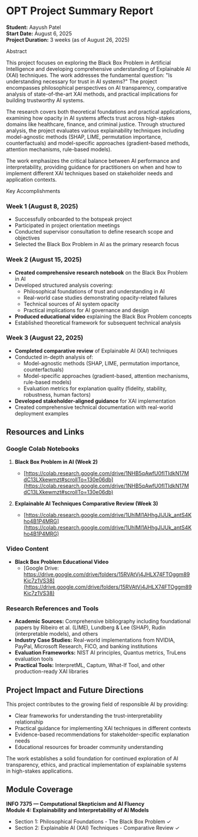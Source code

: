 # OPT Project Summary Report
**Student:** Aayush Patel  
**Start Date:** August 6, 2025  
**Project Duration:** 3 weeks (as of August 26, 2025)

Abstract

This project focuses on exploring the Black Box Problem in Artificial Intelligence and developing comprehensive understanding of Explainable AI (XAI) techniques. The work addresses the fundamental question: "Is understanding necessary for trust in AI systems?" The project encompasses philosophical perspectives on AI transparency, comparative analysis of state-of-the-art XAI methods, and practical implications for building trustworthy AI systems.

The research covers both theoretical foundations and practical applications, examining how opacity in AI systems affects trust across high-stakes domains like healthcare, finance, and criminal justice. Through structured analysis, the project evaluates various explainability techniques including model-agnostic methods (SHAP, LIME, permutation importance, counterfactuals) and model-specific approaches (gradient-based methods, attention mechanisms, rule-based models).

The work emphasizes the critical balance between AI performance and interpretability, providing guidance for practitioners on when and how to implement different XAI techniques based on stakeholder needs and application contexts.

Key Accomplishments

### Week 1 (August 8, 2025)
- Successfully onboarded to the botspeak project
- Participated in project orientation meetings
- Conducted supervisor consultation to define research scope and objectives
- Selected the Black Box Problem in AI as the primary research focus

### Week 2 (August 15, 2025)
- **Created comprehensive research notebook** on the Black Box Problem in AI
- Developed structured analysis covering:
  - Philosophical foundations of trust and understanding in AI
  - Real-world case studies demonstrating opacity-related failures
  - Technical sources of AI system opacity
  - Practical implications for AI governance and design
- **Produced educational video** explaining the Black Box Problem concepts
- Established theoretical framework for subsequent technical analysis

### Week 3 (August 22, 2025)
- **Completed comparative review** of Explainable AI (XAI) techniques
- Conducted in-depth analysis of:
  - Model-agnostic methods (SHAP, LIME, permutation importance, counterfactuals)
  - Model-specific approaches (gradient-based, attention mechanisms, rule-based models)
  - Evaluation metrics for explanation quality (fidelity, stability, robustness, human factors)
- **Developed stakeholder-aligned guidance** for XAI implementation
- Created comprehensive technical documentation with real-world deployment examples

## Resources and Links

### Google Colab Notebooks
1. **Black Box Problem in AI (Week 2)**
   - [https://colab.research.google.com/drive/1NHB5qAwfU0fITIdkN17MdC13LXkewmzt#scrollTo=130e06db](https://colab.research.google.com/drive/1NHB5qAwfU0fITIdkN17MdC13LXkewmzt#scrollTo=130e06db)

2. **Explainable AI Techniques Comparative Review (Week 3)**
   - [https://colab.research.google.com/drive/1UhlMI1AHhgJIJUk_antS4Kho4B1P4MRG](https://colab.research.google.com/drive/1UhlMI1AHhgJIJUk_antS4Kho4B1P4MRG)

### Video Content
- **Black Box Problem Educational Video**
  - [Google Drive: https://drive.google.com/drive/folders/15RVAtVj4JHLX74FTOggm89Kic7z1VS38](https://drive.google.com/drive/folders/15RVAtVj4JHLX74FTOggm89Kic7z1VS38)

### Research References and Tools
- **Academic Sources:** Comprehensive bibliography including foundational papers by Ribeiro et al. (LIME), Lundberg & Lee (SHAP), Rudin (interpretable models), and others
- **Industry Case Studies:** Real-world implementations from NVIDIA, PayPal, Microsoft Research, FICO, and banking institutions
- **Evaluation Frameworks:** NIST AI principles, Quantus metrics, TruLens evaluation tools
- **Practical Tools:** InterpretML, Captum, What-If Tool, and other production-ready XAI libraries

## Project Impact and Future Directions

This project contributes to the growing field of responsible AI by providing:
- Clear frameworks for understanding the trust-interpretability relationship
- Practical guidance for implementing XAI techniques in different contexts
- Evidence-based recommendations for stakeholder-specific explanation needs
- Educational resources for broader community understanding

The work establishes a solid foundation for continued exploration of AI transparency, ethics, and practical implementation of explainable systems in high-stakes applications.

## Module Coverage
**INFO 7375 — Computational Skepticism and AI Fluency**  
**Module 4: Explainability and Interpretability of AI Models**  
- Section 1: Philosophical Foundations - The Black Box Problem ✓
- Section 2: Explainable AI (XAI) Techniques - Comparative Review ✓
